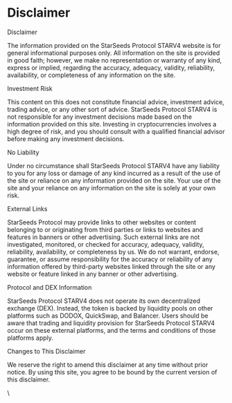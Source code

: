 # Disclaimer

Disclaimer

The information provided on the StarSeeds Protocol STARV4 website is for general informational purposes only. All information on the site is provided in good faith; however, we make no representation or warranty of any kind, express or implied, regarding the accuracy, adequacy, validity, reliability, availability, or completeness of any information on the site.

Investment Risk

This content on this does not constitute financial advice, investment advice, trading advice, or any other sort of advice. StarSeeds Protocol STARV4 is not responsible for any investment decisions made based on the information provided on this site. Investing in cryptocurrencies involves a high degree of risk, and you should consult with a qualified financial advisor before making any investment decisions.

No Liability

Under no circumstance shall StarSeeds Protocol STARV4 have any liability to you for any loss or damage of any kind incurred as a result of the use of the site or reliance on any information provided on the site. Your use of the site and your reliance on any information on the site is solely at your own risk.

External Links

StarSeeds Protocol may provide links to other websites or content belonging to or originating from third parties or links to websites and features in banners or other advertising. Such external links are not investigated, monitored, or checked for accuracy, adequacy, validity, reliability, availability, or completeness by us. We do not warrant, endorse, guarantee, or assume responsibility for the accuracy or reliability of any information offered by third-party websites linked through the site or any website or feature linked in any banner or other advertising.

Protocol and DEX Information

StarSeeds Protocol STARV4 does not operate its own decentralized exchange (DEX). Instead, the token is backed by liquidity pools on other platforms such as DODOX, QuickSwap, and Balancer. Users should be aware that trading and liquidity provision for StarSeeds Protocol STARV4 occur on these external platforms, and the terms and conditions of those platforms apply.

Changes to This Disclaimer

We reserve the right to amend this disclaimer at any time without prior notice. By using this site, you agree to be bound by the current version of this disclaimer.

\
